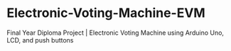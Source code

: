 # Electronic-Voting-Machine-EVM
Final Year Diploma Project | Electronic Voting Machine using Arduino Uno, LCD, and push buttons
